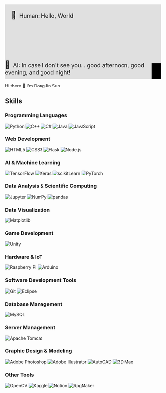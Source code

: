 <div style="position: relative; height: 200px; background-color: #e0e0e0; text-align: left; padding: 20px;">
    <span style="font-size: 24px; margin-right: 10px;">👤</span><span style="font-size: 18px;">Human: Hello, World</span>
    <div style="position: absolute; bottom: 10px; right: 10px;">
        <span style="font-size: 24px; margin-right: 10px;">🤖</span><span style="font-size: 18px;">AI: In case I don't see you... good afternoon, good evening, and good night!</span>
    </div>
    <div style="position: absolute; bottom: 0; right: 0; width: 30px; height: 50px; background-color: #000;"></div>
</div>
<p></p>
Hi there 👋 I'm DongJin Sun.

## Skills

### Programming Languages
![Python](https://img.shields.io/badge/Python-3776AB?style=flat-square&logo=Python&logoColor=white)
![C++](https://img.shields.io/badge/C++-00599C?style=flat-square&logo=cplusplus&logoColor=white)
![C#](https://img.shields.io/badge/C%23-239120?style=flat-square&logo=csharp&logoColor=white)
![Java](https://img.shields.io/badge/Java-007396?style=flat-square&logo=Java&logoColor=white)
![JavaScript](https://img.shields.io/badge/JavaScript-F7DF1E?style=flat-square&logo=javascript&logoColor=black)

### Web Development
![HTML5](https://img.shields.io/badge/HTML5-E34F26?style=flat-square&logo=html5&logoColor=white)
![CSS3](https://img.shields.io/badge/CSS3-1572B6?style=flat-square&logo=css3&logoColor=white)
![Flask](https://img.shields.io/badge/Flask-000000?style=flat-square&logo=flask&logoColor=white)
![Node.js](https://img.shields.io/badge/Node.js-339933?style=flat-square&logo=nodedotjs&logoColor=white)

### AI & Machine Learning
![TensorFlow](https://img.shields.io/badge/TensorFlow-FF6F00?style=flat-square&logo=TensorFlow&logoColor=white)
![Keras](https://img.shields.io/badge/Keras-D00000?style=flat-square&logo=Keras&logoColor=white)
![scikitLearn](https://img.shields.io/badge/scikitLearn-F7931E?style=flat-square&logo=scikitlearn&logoColor=white)
![PyTorch](https://img.shields.io/badge/PyTorch-EE4C2C?style=flat-square&logo=PyTorch&logoColor=white)

### Data Analysis & Scientific Computing
![Jupyter](https://img.shields.io/badge/Jupyter-F37626?style=flat-square&logo=jupyter&logoColor=white)
![NumPy](https://img.shields.io/badge/NumPy-013243?style=flat-square&logo=numpy&logoColor=white)
![pandas](https://img.shields.io/badge/pandas-150458?style=flat-square&logo=pandas&logoColor=white)


### Data Visualization
![Matplotlib](https://img.shields.io/badge/Matplotlib-013243?style=flat-square&logo=matplotlib&logoColor=white)

### Game Development
![Unity](https://img.shields.io/badge/Unity-000000?style=flat-square&logo=unity&logoColor=white)

### Hardware & IoT
![Raspberry Pi](https://img.shields.io/badge/Raspberry%20Pi-A22846?style=flat-square&logo=raspberrypi&logoColor=white)
![Arduino](https://img.shields.io/badge/Arduino-00979D?style=flat-square&logo=arduino&logoColor=white)

### Software Development Tools
![Git](https://img.shields.io/badge/Git-F05032?style=flat-square&logo=git&logoColor=white)
![Eclipse](https://img.shields.io/badge/Eclipse-2C2255?style=flat-square&logo=eclipse&logoColor=white)

### Database Management
![MySQL](https://img.shields.io/badge/MySQL-4479A1?style=flat-square&logo=mysql&logoColor=white)

### Server Management
![Apache Tomcat](https://img.shields.io/badge/Apache%20Tomcat-F8DC75?style=flat-square&logo=apachetomcat&logoColor=black)

### Graphic Design & Modeling
![Adobe Photoshop](https://img.shields.io/badge/Adobe%20Photoshop-31A8FF?style=flat-square&logo=adobephotoshop&logoColor=white)
![Adobe Illustrator](https://img.shields.io/badge/Adobe%20Illustrator-FF9A00?style=flat-square&logo=adobeillustrator&logoColor=white)
![AutoCAD](https://img.shields.io/badge/AutoCAD-0696D7?style=flat-square&logo=autocad&logoColor=white)
![3D Max](https://img.shields.io/badge/3D%20Max-FF3C00?style=flat-square&logo=autodesk&logoColor=white)

### Other Tools
![OpenCV](https://img.shields.io/badge/OpenCV-5C3EE8?style=flat-square&logo=opencv&logoColor=white)
![Kaggle](https://img.shields.io/badge/Kaggle-20BEFF?style=flat-square&logo=kaggle&logoColor=white)
![Notion](https://img.shields.io/badge/Notion-000000?style=flat-square&logo=notion&logoColor=white)
![RpgMaker](https://img.shields.io/badge/RpgMaker-000000?style=flat-square&logoColor=white)

